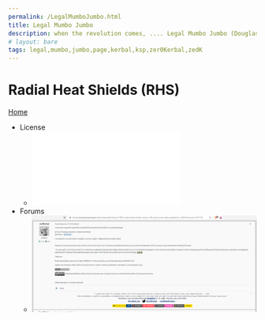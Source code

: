 ```yaml
---
permalink: /LegalMumboJumbo.html
title: Legal Mumbo Jumbo
description: when the revolution comes, .... Legal Mumbo Jumbo (Douglas Adams)
# layout: bare
tags: legal,mumbo,jumbo,page,kerbal,ksp,zer0Kerbal,zedK
---
```


<!--
LegalMumboJumbo.md v1.0.4.1
Radial Heat Shields (RHS)
created: 01 Feb 2022
updated: 27 Mar 2022
-->

<script src="https://kit.fontawesome.com/0ea5493613.js" crossorigin="anonymous"></script>
<i class="fa fa-gear fa-spin fa-2x" style="color: firebrick"></i>

# Radial Heat Shields (RHS)

[Home](/index.md)

* License
  * ![License](/LegalMumboJumbo/License.html)
* Forums
  * ![Forum](./LegalMumboJumbo/FORUM-01.png)
  <!-- * ![Forum](./LegalMumboJumbo/FORUM-02.png) -->

<!-- this file CC BY-NC-ND 3.0 Unported by zer0Kerbal -->
